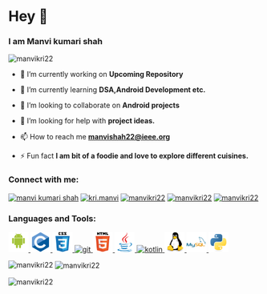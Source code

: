 <h1 align="left">Hey 👋 </h1>
<h3 align="left">I am Manvi kumari shah</h3>

<p align="left"> <img src="https://komarev.com/ghpvc/?username=manvikri22&label=Profile%20views&color=0e75b6&style=flat" alt="manvikri22" /> </p>

- 🔭 I’m currently working on **Upcoming Repository**

- 🌱 I’m currently learning **DSA,Android Development etc.**

- 👯 I’m looking to collaborate on **Android projects**

- 🤝 I’m looking for help with **project ideas.**

- 📫 How to reach me **manvishah22@ieee.org**

- ⚡ Fun fact **I am bit of a foodie and love to explore different cuisines.**

<h3 align="left">Connect with me:</h3>
<p align="left">
<a href="https://www.linkedin.com/in/manvikumarishah/" target="blank"><img align="center" src="https://raw.githubusercontent.com/rahuldkjain/github-profile-readme-generator/master/src/images/icons/Social/linked-in-alt.svg" alt="manvi kumari shah" height="30" width="40" /></a>
<a href="https://instagram.com/kri.manvi" target="blank"><img align="center" src="https://raw.githubusercontent.com/rahuldkjain/github-profile-readme-generator/master/src/images/icons/Social/instagram.svg" alt="kri.manvi" height="30" width="40" /></a>
<a href="https://www.codechef.com/users/manvikri22" target="blank"><img align="center" src="https://cdn.jsdelivr.net/npm/simple-icons@3.1.0/icons/codechef.svg" alt="manvikri22" height="30" width="40" /></a>
<a href="https://www.hackerrank.com/manvikri22" target="blank"><img align="center" src="https://raw.githubusercontent.com/rahuldkjain/github-profile-readme-generator/master/src/images/icons/Social/hackerrank.svg" alt="manvikri22" height="30" width="40" /></a>
<a href="https://www.leetcode.com/manvikri22" target="blank"><img align="center" src="https://raw.githubusercontent.com/rahuldkjain/github-profile-readme-generator/master/src/images/icons/Social/leet-code.svg" alt="manvikri22" height="30" width="40" /></a>
</p>

<h3 align="left">Languages and Tools:</h3>
<p align="left"> <a href="https://developer.android.com" target="_blank" rel="noreferrer"> <img src="https://raw.githubusercontent.com/devicons/devicon/master/icons/android/android-original-wordmark.svg" alt="android" width="40" height="40"/> </a> <a href="https://www.cprogramming.com/" target="_blank" rel="noreferrer"> <img src="https://raw.githubusercontent.com/devicons/devicon/master/icons/c/c-original.svg" alt="c" width="40" height="40"/> </a> <a href="https://www.w3schools.com/css/" target="_blank" rel="noreferrer"> <img src="https://raw.githubusercontent.com/devicons/devicon/master/icons/css3/css3-original-wordmark.svg" alt="css3" width="40" height="40"/> </a> <a href="https://git-scm.com/" target="_blank" rel="noreferrer"> <img src="https://www.vectorlogo.zone/logos/git-scm/git-scm-icon.svg" alt="git" width="40" height="40"/> </a> <a href="https://www.w3.org/html/" target="_blank" rel="noreferrer"> <img src="https://raw.githubusercontent.com/devicons/devicon/master/icons/html5/html5-original-wordmark.svg" alt="html5" width="40" height="40"/> </a> <a href="https://www.java.com" target="_blank" rel="noreferrer"> <img src="https://raw.githubusercontent.com/devicons/devicon/master/icons/java/java-original.svg" alt="java" width="40" height="40"/> </a> <a href="https://kotlinlang.org" target="_blank" rel="noreferrer"> <img src="https://www.vectorlogo.zone/logos/kotlinlang/kotlinlang-icon.svg" alt="kotlin" width="40" height="40"/> </a> <a href="https://www.linux.org/" target="_blank" rel="noreferrer"> <img src="https://raw.githubusercontent.com/devicons/devicon/master/icons/linux/linux-original.svg" alt="linux" width="40" height="40"/> </a> <a href="https://www.mysql.com/" target="_blank" rel="noreferrer"> <img src="https://raw.githubusercontent.com/devicons/devicon/master/icons/mysql/mysql-original-wordmark.svg" alt="mysql" width="40" height="40"/> </a> <a href="https://www.python.org" target="_blank" rel="noreferrer"> <img src="https://raw.githubusercontent.com/devicons/devicon/master/icons/python/python-original.svg" alt="python" width="40" height="40"/> </a> </p>

<p><img align="left" src="https://github-readme-stats.vercel.app/api/top-langs?username=manvikri22&show_icons=true&locale=en&layout=compact" alt="manvikri22" /></p>

<p>&nbsp;<img align="center" src="https://github-readme-stats.vercel.app/api?username=manvikri22&show_icons=true&locale=en" alt="manvikri22" /></p>

<p><img align="center" src="https://github-readme-streak-stats.herokuapp.com/?user=manvikri22&" alt="manvikri22" /></p>
